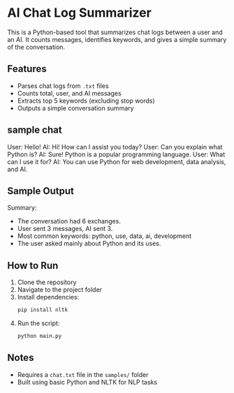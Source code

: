 # AI Chat Log Summarizer

This is a Python-based tool that summarizes chat logs between a user and an AI. It counts messages, identifies keywords, and gives a simple summary of the conversation.

## Features

- Parses chat logs from `.txt` files
- Counts total, user, and AI messages
- Extracts top 5 keywords (excluding stop words)
- Outputs a simple conversation summary
## sample chat
User: Hello!
AI: Hi! How can I assist you today?
User: Can you explain what Python is?
AI: Sure! Python is a popular programming language.
User: What can I use it for?
AI: You can use Python for web development, data analysis, and AI.

## Sample Output
Summary:
- The conversation had 6 exchanges.
- User sent 3 messages, AI sent 3.
- Most common keywords: python, use, data, ai, development
- The user asked mainly about Python and its uses.

## How to Run
1. Clone the repository
2. Navigate to the project folder
3. Install dependencies:
    ```bash
    pip install nltk
    ```
4. Run the script:
    ```bash
    python main.py
    ```

## Notes

- Requires a `chat.txt` file in the `samples/` folder
- Built using basic Python and NLTK for NLP tasks
